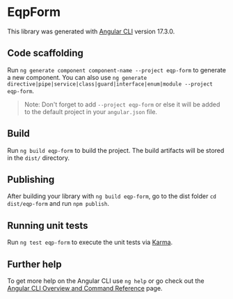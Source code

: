 # EqpForm

This library was generated with [Angular CLI](https://github.com/angular/angular-cli) version 17.3.0.

## Code scaffolding

Run `ng generate component component-name --project eqp-form` to generate a new component. You can also use `ng generate directive|pipe|service|class|guard|interface|enum|module --project eqp-form`.
> Note: Don't forget to add `--project eqp-form` or else it will be added to the default project in your `angular.json` file. 

## Build

Run `ng build eqp-form` to build the project. The build artifacts will be stored in the `dist/` directory.

## Publishing

After building your library with `ng build eqp-form`, go to the dist folder `cd dist/eqp-form` and run `npm publish`.

## Running unit tests

Run `ng test eqp-form` to execute the unit tests via [Karma](https://karma-runner.github.io).

## Further help

To get more help on the Angular CLI use `ng help` or go check out the [Angular CLI Overview and Command Reference](https://angular.io/cli) page.

